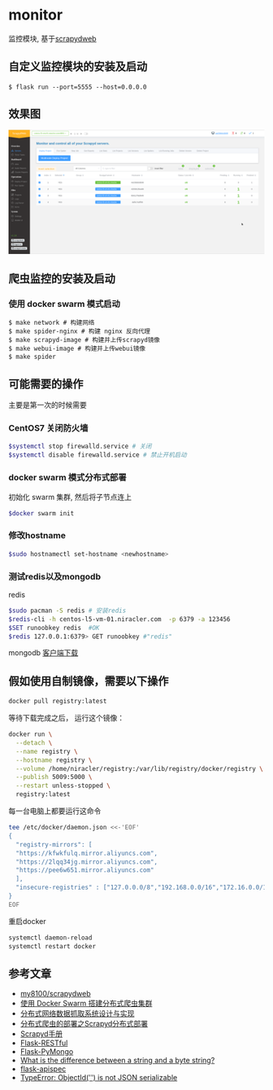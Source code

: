 # monitor
监控模块, 基于[scrapydweb](https://github.com/my8100/scrapydweb)

## 自定义监控模块的安装及启动

```shell script
$ flask run --port=5555 --host=0.0.0.0
```

## 效果图

![scrapydweb](docs/img/scrapydweb.png)

## 爬虫监控的安装及启动

### 使用 docker swarm 模式启动

```shell script
$ make network # 构建网络
$ make spider-nginx # 构建 nginx 反向代理
$ make scrapyd-image # 构建并上传scrapyd镜像
$ make webui-image # 构建并上传webui镜像
$ make spider
```

## 可能需要的操作

主要是第一次的时候需要

### CentOS7 关闭防火墙

```bash
$systemctl stop firewalld.service # 关闭
$systemctl disable firewalld.service # 禁止开机启动
```

### docker swarm 模式分布式部署

初始化 swarm 集群, 然后将子节点连上

```bash
$docker swarm init
```

### 修改hostname

```bash
$sudo hostnamectl set-hostname <newhostname>
```

### 测试redis以及mongodb

redis

```bash
$sudo pacman -S redis # 安装redis
$redis-cli -h centos-l5-vm-01.niracler.com  -p 6379 -a 123456
$SET runoobkey redis  #OK
$redis 127.0.0.1:6379> GET runoobkey #"redis"
```

mongodb [客户端下载](https://robomongo.org/download)

## 假如使用自制镜像，需要以下操作

```bash
docker pull registry:latest
```

等待下载完成之后， 运行这个镜像：

```bash
docker run \
  --detach \
  --name registry \
  --hostname registry \
  --volume /home/niracler/registry:/var/lib/registry/docker/registry \
  --publish 5009:5000 \
  --restart unless-stopped \
  registry:latest
```

每一台电脑上都要运行这命令

```bash
tee /etc/docker/daemon.json <<-'EOF'
{
  "registry-mirrors": [
  "https://kfwkfulq.mirror.aliyuncs.com",
  "https://2lqq34jg.mirror.aliyuncs.com",
  "https://pee6w651.mirror.aliyuncs.com"
  ],
  "insecure-registries" : ["127.0.0.0/8","192.168.0.0/16","172.16.0.0/12","10.0.0.0/8"]
}
EOF
```

重启docker

```bash
systemctl daemon-reload
systemctl restart docker
```

## 参考文章

- [my8100/scrapydweb](https://github.com/my8100/scrapydweb)
- [使用 Docker Swarm 搭建分布式爬虫集群](https://www.kingname.info/2018/10/13/use-docker-swarm/)
- [分布式网络数据抓取系统设计与实现](https://www.jianshu.com/p/fb028ad74798)
- [分布式爬虫的部署之Scrapyd分布式部署](https://juejin.im/post/5b0e1a8ff265da092100709f)
- [Scrapyd手册](https://scrapyd.readthedocs.io/en/stable/install.html)
- [Flask-RESTful](https://flask-restful.readthedocs.io/en/latest/index.html)
- [Flask-PyMongo](https://flask-pymongo.readthedocs.io/en/latest/)
- [What is the difference between a string and a byte string?](https://stackoverflow.com/questions/6224052/what-is-the-difference-between-a-string-and-a-byte-string/31322359)
- [flask-apispec](https://flask-apispec.readthedocs.io)
- [TypeError: ObjectId('') is not JSON serializable](https://stackoverflow.com/questions/16586180/typeerror-objectid-is-not-json-serializable)